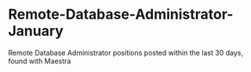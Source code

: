 # Remote-Database-Administrator-January
Remote Database Administrator positions posted within the last 30 days, found with Maestra

